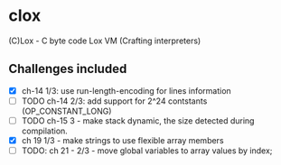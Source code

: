 # clox

(C)Lox - C byte code Lox VM  (Crafting interpreters)

## Challenges included

- [x] ch-14 1/3: use run-length-encoding for lines information
- [ ] TODO ch-14 2/3: add support for 2^24 contstants (OP_CONSTANT_LONG)
- [ ] TODO ch-15 3 - make stack dynamic, the size detected during compilation.
- [x] ch 19 1/3 - make strings to use flexible array members
- [ ] TODO: ch 21 - 2/3 - move global variables to array values by index;
